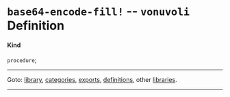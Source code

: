 

<a id='definition__vonuvoli__base64-encode-fill_21'></a>

# `base64-encode-fill!` -- `vonuvoli` Definition


<a id='definition__vonuvoli__base64-encode-fill_21__kind'></a>

#### Kind

`procedure`;

----

Goto: [library](../../vonuvoli/_index.md#library__vonuvoli), [categories](../../vonuvoli/categories/_index.md#toc__vonuvoli__categories), [exports](../../vonuvoli/exports/_index.md#toc__vonuvoli__exports), [definitions](../../vonuvoli/definitions/_index.md#toc__vonuvoli__definitions), other [libraries](../../_libraries.md#toc__libraries).

----

